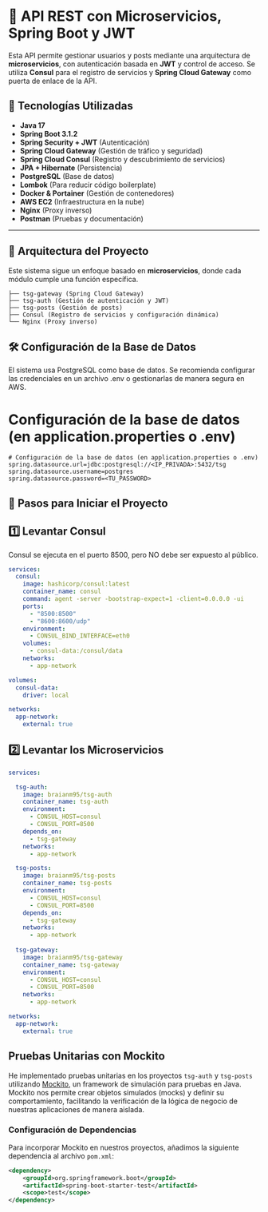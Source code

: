# 📌 API REST con Microservicios, Spring Boot y JWT

Esta API permite gestionar usuarios y posts mediante una arquitectura de **microservicios**, con autenticación basada en **JWT** y control de acceso. Se utiliza **Consul** para el registro de servicios y **Spring Cloud Gateway** como puerta de enlace de la API.  

## 🚀 Tecnologías Utilizadas

- **Java 17**
- **Spring Boot 3.1.2**
- **Spring Security + JWT** (Autenticación)
- **Spring Cloud Gateway** (Gestión de tráfico y seguridad)
- **Spring Cloud Consul** (Registro y descubrimiento de servicios)
- **JPA + Hibernate** (Persistencia)
- **PostgreSQL** (Base de datos)
- **Lombok** (Para reducir código boilerplate)
- **Docker & Portainer** (Gestión de contenedores)
- **AWS EC2** (Infraestructura en la nube)
- **Nginx** (Proxy inverso)
- **Postman** (Pruebas y documentación)

---

## 📂 Arquitectura del Proyecto

Este sistema sigue un enfoque basado en **microservicios**, donde cada módulo cumple una función específica.

```plaintext
├── tsg-gateway (Spring Cloud Gateway)
├── tsg-auth (Gestión de autenticación y JWT)
├── tsg-posts (Gestión de posts)
├── Consul (Registro de servicios y configuración dinámica)
└── Nginx (Proxy inverso)
```
## 🛠️ Configuración de la Base de Datos

El sistema usa PostgreSQL como base de datos. Se recomienda configurar las credenciales en un archivo .env o gestionarlas de manera segura en AWS.

# Configuración de la base de datos (en application.properties o .env)

```properties
# Configuración de la base de datos (en application.properties o .env)
spring.datasource.url=jdbc:postgresql://<IP_PRIVADA>:5432/tsg
spring.datasource.username=postgres
spring.datasource.password=<TU_PASSWORD>
```

## 🔄 Pasos para Iniciar el Proyecto
## 1️⃣ Levantar Consul
Consul se ejecuta en el puerto 8500, pero NO debe ser expuesto al público.
```yaml
services:
  consul:
    image: hashicorp/consul:latest
    container_name: consul
    command: agent -server -bootstrap-expect=1 -client=0.0.0.0 -ui
    ports:
      - "8500:8500"
      - "8600:8600/udp"
    environment:
      - CONSUL_BIND_INTERFACE=eth0
    volumes:
      - consul-data:/consul/data
    networks:
      - app-network

volumes:
  consul-data:
    driver: local

networks:
  app-network:
    external: true
```

## 2️⃣ Levantar los Microservicios

```yaml
services:

  tsg-auth:
    image: braianm95/tsg-auth
    container_name: tsg-auth
    environment:
      - CONSUL_HOST=consul
      - CONSUL_PORT=8500
    depends_on:
      - tsg-gateway
    networks:
      - app-network

  tsg-posts:
    image: braianm95/tsg-posts
    container_name: tsg-posts
    environment:
      - CONSUL_HOST=consul
      - CONSUL_PORT=8500
    depends_on:
      - tsg-gateway
    networks:
      - app-network
      
  tsg-gateway:
    image: braianm95/tsg-gateway
    container_name: tsg-gateway
    environment:
      - CONSUL_HOST=consul
      - CONSUL_PORT=8500
    networks:
      - app-network

networks:
  app-network:
    external: true
```

## Pruebas Unitarias con Mockito

He implementado pruebas unitarias en los proyectos `tsg-auth` y `tsg-posts` utilizando [Mockito](https://site.mockito.org/), un framework de simulación para pruebas en Java. Mockito nos permite crear objetos simulados (mocks) y definir su comportamiento, facilitando la verificación de la lógica de negocio de nuestras aplicaciones de manera aislada.

### Configuración de Dependencias

Para incorporar Mockito en nuestros proyectos, añadimos la siguiente dependencia al archivo `pom.xml`:

```xml
<dependency>
    <groupId>org.springframework.boot</groupId>
    <artifactId>spring-boot-starter-test</artifactId>
    <scope>test</scope>
</dependency>




